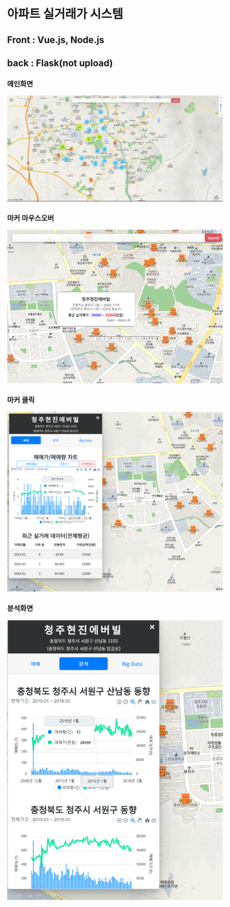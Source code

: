 # 아파트 실거래가 시스템

## Front    : Vue.js, Node.js 
## back     : Flask(not upload)


### 메인화면
![main](./readmeimage/main.png)

### 마커 마우스오버
![mouseover](./readmeimage/mouseover.png)

### 마커 클릭
![mouseclick](./readmeimage/mouseclick.png)

### 분석화면
![analysis](./readmeimage/analysis.png)